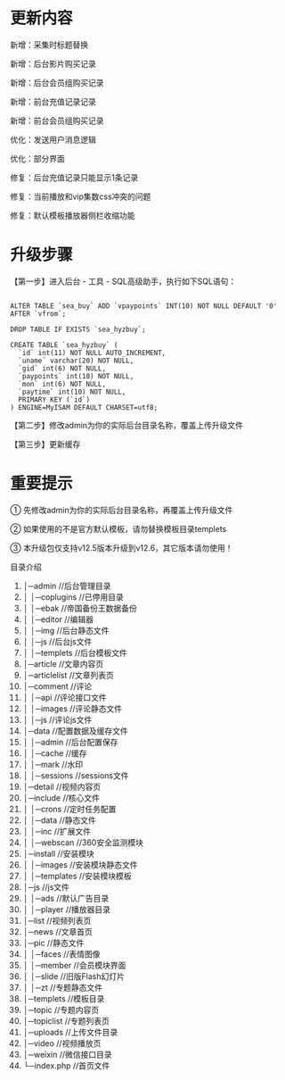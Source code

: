 # 更新内容

新增：采集时标题替换

新增：后台影片购买记录

新增：后台会员组购买记录

新增：前台充值记录记录

新增：前台会员组购买记录

优化：发送用户消息逻辑

优化：部分界面

修复：后台充值记录只能显示1条记录

修复：当前播放和vip集数css冲突的问题

修复：默认模板播放器侧栏收缩功能

# 升级步骤

【第一步】进入后台 - 工具 - SQL高级助手，执行如下SQL语句：
```mysql

ALTER TABLE `sea_buy` ADD `vpaypoints` INT(10) NOT NULL DEFAULT '0' AFTER `vfrom`;

DROP TABLE IF EXISTS `sea_hyzbuy`;

CREATE TABLE `sea_hyzbuy` (
  `id` int(11) NOT NULL AUTO_INCREMENT,
  `uname` varchar(20) NOT NULL,
  `gid` int(6) NOT NULL,
  `paypoints` int(10) NOT NULL,
  `mon` int(6) NOT NULL,
  `paytime` int(10) NOT NULL,
  PRIMARY KEY (`id`)
) ENGINE=MyISAM DEFAULT CHARSET=utf8;
```

【第二步】修改admin为你的实际后台目录名称，覆盖上传升级文件

【第三步】更新缓存

# 重要提示

① 先修改admin为你的实际后台目录名称，再覆盖上传升级文件

② 如果使用的不是官方默认模板，请勿替换模板目录templets

③ 本升级包仅支持v12.5版本升级到v12.6，其它版本请勿使用！



目录介绍
01. │─admin //后台管理目录
02. │ │─coplugins //已停用目录
03. │ │─ebak //帝国备份王数据备份
04. │ │─editor //编辑器
05. │ │─img //后台静态文件
06. │ │─js //后台js文件
07. │ │─templets //后台模板文件
08. │─article //文章内容页
09. │─articlelist //文章列表页
10. │─comment //评论
11. │ │─api //评论接口文件
12. │ │─images //评论静态文件
13. │ │─js //评论js文件
14. │─data //配置数据及缓存文件
15. │ │─admin //后台配置保存
16. │ │─cache //缓存
17. │ │─mark //水印
18. │ │─sessions //sessions文件
19. │─detail //视频内容页
20. │─include //核心文件
21. │ │─crons //定时任务配置
22. │ │─data //静态文件
23. │ │─inc //扩展文件
24. │ │─webscan //360安全监测模块
25. │─install //安装模块
26. │ │─images //安装模块静态文件
27. │ │─templates //安装模块模板
28. │─js //js文件
29. │ │─ads //默认广告目录
30. │ │─player //播放器目录
31. │─list //视频列表页
32. │─news //文章首页
33. │─pic //静态文件
34. │ │─faces //表情图像
35. │ │─member //会员模块界面
36. │ │─slide //旧版Flash幻灯片
37. │ │─zt //专题静态文件
38. │─templets //模板目录
39. │─topic //专题内容页
40. │─topiclist //专题列表页
41. │─uploads //上传文件目录
42. │─video //视频播放页
43. │─weixin //微信接口目录
44. └─index.php //首页文件